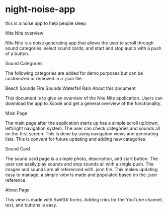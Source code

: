 # night-noise-app
this is a noise app to help people sleep

Nite Nite overview

Nite Nite is a noise generating app that allows the user to scroll through sound categories, select sound cards, and start and stop audio with a push of a button.

Sound Categories

The following categories are added for demo purposes but can be customized or removed in a .json file.

Beach Sounds
Fire Sounds
Waterfall
Rain
About this document

This document is to give an overview of the Nite Nite application. Users can download the app to Xcode and get a general overview of the functionality.


Main Page

The main page after the application starts up has a simple scroll up/down, left/right navigation system. The user can check categories and sounds all on the first screen. This is done by using navigation views and generating lists. This is convent for future updating and adding new categories.

Sound Card

The sound card page is a simple photo, description, and start button. The user can easily play sounds and stop sounds all with a single push. The images and sounds are all referenced with .json file. This makes updating easy to manage, a simple view is made and populated based on the .json reference.

About Page

This view is made with SwiftUI forms. Adding links for the YouTube channel, text, and buttons is easy.
